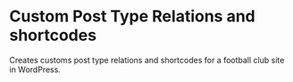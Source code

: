 # Custom Post Type Relations and shortcodes

Creates customs post type relations and shortcodes for a football club site in WordPress.
